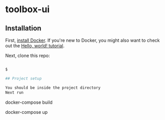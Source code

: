 # toolbox-ui


## Installation

First, [install Docker](https://docs.docker.com/installation/). If you're new to Docker, you might also want to check out the [Hello, world! tutorial](https://docs.docker.com/userguide/dockerizing/).

Next, clone this repo:

``` bash

$

## Project setup

You should be inside the project directory
Next run

```

docker-compose build

docker-compose up

```

